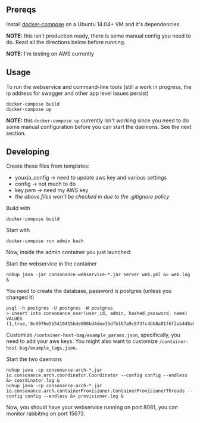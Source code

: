## Prereqs

Install [docker-compose](https://docs.docker.com/compose/install/) on a Ubuntu 14.04+ VM and it's dependencies.

**NOTE:** this isn't production ready, there is some manual config you need to do. Read all the directions below before running.

**NOTE:** I'm testing on AWS currently

## Usage

To run the webservice and command-line tools (still a work in progress, the ip address for swagger and other app level issues persist)

    docker-compose build
    docker-compose up
    
**NOTE:** this `docker-compose up` currently isn't working since you need to do some manual configuration before you can start the daemons. See the next section.
 
## Developing 

Create these files from templates:

* youxia_config -> need to update aws key and various settings
* config -> not much to do
* key.pem -> need my AWS key
* *the above files won’t be checked in due to the .gitignore policy*

Build with

    docker-compose build

Start with 

    docker-compose run admin bash

Now, inside the admin container you just launched:

Start the webservice in the container 

    nohup java -jar consonance-webservice-*.jar server web.yml &> web.log &

You need to create the database, password is postgres (unless you changed it)

    psql -h postgres -U postgres -W postgres
    > insert into consonance_user(user_id, admin, hashed_password, name) VALUES (1,true,'8c6976e5b5410415bde908bd4dee15dfb167a9c873fc4bb8a81f6f2ab448a918','admin@admin.com');

Customize `/container-host-bag/example_params.json`, specifically, you need to add your aws keys.  You might also want to customize `/container-host-bag/example_tags.json`.

Start the two daemons

    nohup java -cp consonance-arch-*.jar io.consonance.arch.coordinator.Coordinator --config config --endless &> coordinator.log &
    nohup java -cp consonance-arch-*.jar io.consonance.arch.containerProvisioner.ContainerProvisionerThreads --config config --endless &> provisioner.log &

Now, you should have your webservice running on port 8081, you can monitor rabbitmq on port 15673.
